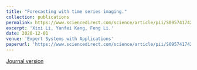 ```yaml
---
title: "Forecasting with time series imaging."
collection: publications
permalink: https://www.sciencedirect.com/science/article/pii/S0957417420305042?via%3Dihub#!
excerpt: 'Xixi Li, Yanfei Kang, Feng Li.'
date: 2020-12-01
venue: 'Expert Systems with Applications'
paperurl: 'https://www.sciencedirect.com/science/article/pii/S0957417420305042?via%3Dihub#!'
---
```

[Journal version](https://www.sciencedirect.com/science/article/pii/S0957417420305042?via%3Dihub#!)
